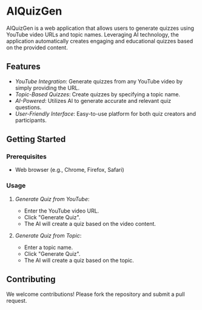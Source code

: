 # AIQuizGen

AIQuizGen is a web application that allows users to generate quizzes using YouTube video URLs and topic names. Leveraging AI technology, the application automatically creates engaging and educational quizzes based on the provided content.

## Features

- *YouTube Integration*: Generate quizzes from any YouTube video by simply providing the URL.
- *Topic-Based Quizzes*: Create quizzes by specifying a topic name.
- *AI-Powered*: Utilizes AI to generate accurate and relevant quiz questions.
- *User-Friendly Interface*: Easy-to-use platform for both quiz creators and participants.

## Getting Started

### Prerequisites

- Web browser (e.g., Chrome, Firefox, Safari)

### Usage

1. *Generate Quiz from YouTube*:
   - Enter the YouTube video URL.
   - Click "Generate Quiz".
   - The AI will create a quiz based on the video content.

2. *Generate Quiz from Topic*:
   - Enter a topic name.
   - Click "Generate Quiz".
   - The AI will create a quiz based on the topic.

## Contributing

We welcome contributions! Please fork the repository and submit a pull request.
